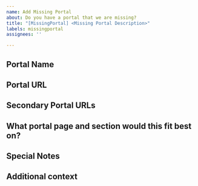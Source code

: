 ```yaml
---
name: Add Missing Portal
about: Do you have a portal that we are missing? 
title: "[MissingPortal] <Missing Portal Description>"
labels: missingportal
assignees: ''

---
```


## Portal Name ##
<!---  
What is the portal you are looking for called? 
-->

## Portal URL ##
<!---  
What is the main URL/Site we are missing
Example: <https://github.com/adamfowlerit/msportals.io/search?q=admin.teams.microsoft.com>
-->

## Secondary Portal URLs ##
<!---  
We try to add aka.ms links wherever we can. Do you know of a related aka.ms link for your suggestion?
Example: <https://aka.ms/teamsadmincenter>
-->

## What portal page and section would this fit best on? ##
<!---  
We are currently making our web-pages from JSON files, which page and section does this fit best with?

[All JSON Source Files](https://github.com/adamfowlerit/msportals.io/blob/master/_data/portals)

| Website Page                                              | JSON Source                                            |
|---------------------------------------------------------- |------------------------------------------------------- |
| [Home page / Admin Links](https://msportals.io/)          | [Home page / Admin JSON](/_data/portals/admin.json)   |
| [3rd Party Links](https://msportals.io/3rdparty)          | [3rd Party JSON](/_data/portals/thirdparty.json)      |
| [US Government Links](https://msportals.io/usgovt)        | [US Government JSON](/_data/portals/us-govt.json)     |
| [End User Links/Apps](https://msportals.io/userportals)   | [End User JSON](/_data/portals/user.json)             |
-->

## Special Notes ##
<!---  
On some of the portals, we have been adding notes. For example

Example: Using the notes to make old product name searchable for Defender products.
![Defender for Endpoint is shown with "previously Defender ATP"](https://i.imgur.com/t8by69w.png)

Example: The new versus old Exchange Portals shown below.  
![Website has two Exchange Admin Centers with the New and Old portals noted](https://i.imgur.com/mjX0gS7.png)
-->

## Additional context ##
<!---  
Suggestions or context for the portals that we should have?
-->
